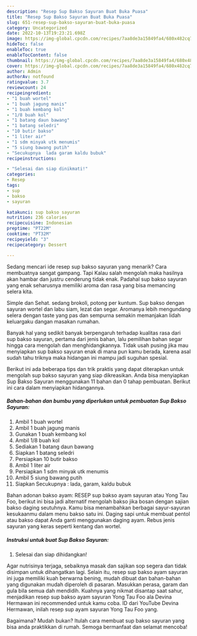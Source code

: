 ```yaml
---
description: "Resep Sup Bakso Sayuran Buat Buka Puasa"
title: "Resep Sup Bakso Sayuran Buat Buka Puasa"
slug: 651-resep-sup-bakso-sayuran-buat-buka-puasa
category: Uncategorized
date: 2022-10-13T19:23:21.698Z
image: https://img-global.cpcdn.com/recipes/7aa8de3a15849fa4/680x482cq70/sup-bakso-sayuran-foto-resep-utama.jpg
hideToc: false
enableToc: true
enableTocContent: false
thumbnail: https://img-global.cpcdn.com/recipes/7aa8de3a15849fa4/680x482cq70/sup-bakso-sayuran-foto-resep-utama.jpg
cover: https://img-global.cpcdn.com/recipes/7aa8de3a15849fa4/680x482cq70/sup-bakso-sayuran-foto-resep-utama.jpg
author: Admin
authorAv: notfound
ratingvalue: 3.7
reviewcount: 24
recipeingredient:
- "1 buah wortel"
- "1 buah jagung manis"
- "1 buah kembang kol"
- "1/8 buah kol"
- "1 batang daun bawang"
- "1 batang seledri"
- "10 butir bakso"
- "1 liter air"
- "1 sdm minyak utk menumis"
- "5 siung bawang putih"
- "Secukupnya  lada garam kaldu bubuk"
recipeinstructions:

- "Selesai dan siap dinikmati!"
categories:
- Resep
tags:
- sup
- bakso
- sayuran

katakunci: sup bakso sayuran 
nutrition: 236 calories
recipecuisine: Indonesian
preptime: "PT22M"
cooktime: "PT32M"
recipeyield: "3"
recipecategory: Dessert

---
```



Sedang mencari ide resep sup bakso sayuran yang menarik? Cara membuatnya sangat gampang. Tapi Kalau salah mengolah maka hasilnya akan hambar dan justru cenderung tidak enak. Padahal sup bakso sayuran yang enak seharusnya memiliki aroma dan rasa yang bisa memancing selera kita.


Simple dan Sehat. sedang brokoli, potong per kuntum. Sup bakso dengan sayuran wortel dan labu siam, lezat dan segar. Aromanya lebih mengundang selera dengan taste yang pas dan sempurna semakin memanjakan lidah keluargaku dangan masakan rumahan.

Banyak hal yang sedikit banyak berpengaruh terhadap kualitas rasa dari sup bakso sayuran, pertama dari jenis bahan, lalu pemilihan bahan segar hingga cara mengolah dan menghidangkannya. Tidak usah pusing jika mau menyiapkan sup bakso sayuran enak di mana pun kamu berada, karena asal sudah tahu triknya maka hidangan ini mampu jadi suguhan spesial.


Berikut ini ada beberapa tips dan trik praktis yang dapat diterapkan untuk mengolah sup bakso sayuran yang siap dikreasikan. Anda bisa menyiapkan Sup Bakso Sayuran menggunakan 11 bahan dan 0 tahap pembuatan. Berikut ini cara dalam menyiapkan hidangannya.

<!--inarticleads1-->

##### Bahan-bahan dan bumbu yang diperlukan untuk pembuatan Sup Bakso Sayuran:

1. Ambil 1 buah wortel
1. Ambil 1 buah jagung manis
1. Gunakan 1 buah kembang kol
1. Ambil 1/8 buah kol
1. Sediakan 1 batang daun bawang
1. Siapkan 1 batang seledri
1. Persiapkan 10 butir bakso
1. Ambil 1 liter air
1. Persiapkan 1 sdm minyak utk menumis
1. Ambil 5 siung bawang putih
1. Siapkan Secukupnya : lada, garam, kaldu bubuk


Bahan adonan bakso ayam: RESEP sup bakso ayam sayuran atau Yong Tau Foo, berikut ini bisa jadi alternatif mengolah bakso jika bosan dengan sajian bakso daging seutuhnya. Kamu bisa menambahkan berbagai sayur-sayuran kesukaanmu dalam menu bakso satu ini. Daging sapi untuk membuat pentol atau bakso dapat Anda ganti menggunakan daging ayam. Rebus jenis sayuran yang keras seperti kentang dan wortel. 

<!--inarticleads2-->

##### Instruksi untuk buat Sup Bakso Sayuran:


1. Selesai dan siap dihidangkan!

Agar nutrisinya terjaga, sebaiknya masak dan sajikan sop segera dan tidak disimpan untuk dihangatkan lagi. Selain itu, resep sup bakso ayam sayuran ini juga memiliki kuah berwarna bening, mudah dibuat dan bahan-bahan yang digunakan mudah diperoleh di pasaran. Masukkan perasa, garam dan gula bila semua dah mendidih. Kuahnya yang nikmat disantap saat sahur, menjadikan resep sup bakso ayam sayuran Yong Tau Foo ala Devina Hermawan ini recommended untuk kamu coba. ID dari YouTube Devina Hermawan, inilah resep sup ayam sayuran Yong Tau Foo yang. 

Bagaimana? Mudah bukan? Itulah cara membuat sup bakso sayuran yang bisa anda praktikkan di rumah. Semoga bermanfaat dan selamat mencoba!
